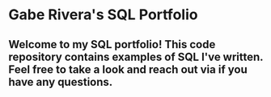 # Gabe Rivera's SQL Portfolio

## Welcome to my SQL portfolio! This code repository contains examples of SQL I've written. Feel free to take a look and reach out via if you have any questions.
